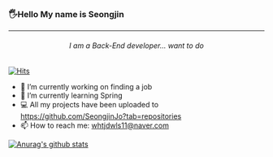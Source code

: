 ### 🖐Hello My name is Seongjin
***

###### <center>I am a Back-End developer... want to do </center>

[![Hits](https://hits.seeyoufarm.com/api/count/incr/badge.svg?url=https%3A%2F%2Fgithub.com%2FSeongjinJo&count_bg=%2379C83D&title_bg=%23555555&icon=&icon_color=%23E7E7E7&title=hits&edge_flat=false)](https://hits.seeyoufarm.com)

- 🔭 I’m currently working on finding a job
- 🌱 I’m currently learning Spring
- 💻 All my projects have been uploaded to https://github.com/SeongjinJo?tab=repositories
- 📫 How to reach me: whtjdwls11@naver.com

 [![Anurag's github stats](https://github-readme-stats.vercel.app/api?username=SeongjinJo)](https://github.com/anuraghazra/github-readme-stats)

